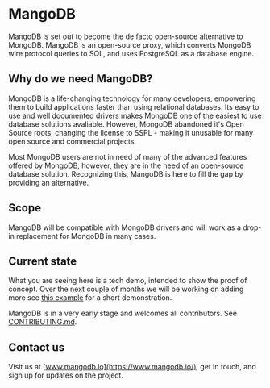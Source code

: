 # MangoDB

MangoDB is set out to become the de facto open-source alternative to MongoDB. MangoDB is an open-source proxy, which converts MongoDB wire protocol queries to SQL, and uses PostgreSQL as a database engine.

## Why do we need MangoDB?

MongoDB is a life-changing technology for many developers, empowering them to build applications faster than using relational databases. Its easy to use and well documented drivers makes MongoDB one of the easiest to use database solutions avaliable.
However, MongoDB abandoned it's Open Source roots, changing the license to SSPL - making it unusable for many open source and commercial projects.

Most MongoDB users are not in need of many of the advanced features offered by MongoDB, however, they are in the need of an open-source database solution. Recognizing this, MangoDB is here to fill the gap by providing an alternative.

## Scope

MangoDB will be compatible with MongoDB drivers and will work as a drop-in replacement for MongoDB in many cases.

## Current state

What you are seeing here is a tech demo, intended to show the proof of concept. Over the next couple of months we will be working on adding more see [this example](https://github.com/MangoDB-io/example) for a short demonstration.

MangoDB is in a very early stage and welcomes all contributors.
See [CONTRIBUTING.md](CONTRIBUTING.md).

## Contact us

Visit us at [www.mangodb.io](https://www.mangodb.io/), get in touch, and sign up for updates on the project.

